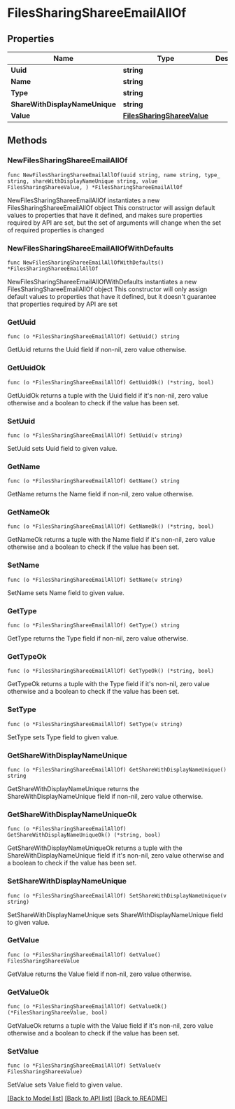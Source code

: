 # FilesSharingShareeEmailAllOf

## Properties

Name | Type | Description | Notes
------------ | ------------- | ------------- | -------------
**Uuid** | **string** |  | 
**Name** | **string** |  | 
**Type** | **string** |  | 
**ShareWithDisplayNameUnique** | **string** |  | 
**Value** | [**FilesSharingShareeValue**](FilesSharingShareeValue.md) |  | 

## Methods

### NewFilesSharingShareeEmailAllOf

`func NewFilesSharingShareeEmailAllOf(uuid string, name string, type_ string, shareWithDisplayNameUnique string, value FilesSharingShareeValue, ) *FilesSharingShareeEmailAllOf`

NewFilesSharingShareeEmailAllOf instantiates a new FilesSharingShareeEmailAllOf object
This constructor will assign default values to properties that have it defined,
and makes sure properties required by API are set, but the set of arguments
will change when the set of required properties is changed

### NewFilesSharingShareeEmailAllOfWithDefaults

`func NewFilesSharingShareeEmailAllOfWithDefaults() *FilesSharingShareeEmailAllOf`

NewFilesSharingShareeEmailAllOfWithDefaults instantiates a new FilesSharingShareeEmailAllOf object
This constructor will only assign default values to properties that have it defined,
but it doesn't guarantee that properties required by API are set

### GetUuid

`func (o *FilesSharingShareeEmailAllOf) GetUuid() string`

GetUuid returns the Uuid field if non-nil, zero value otherwise.

### GetUuidOk

`func (o *FilesSharingShareeEmailAllOf) GetUuidOk() (*string, bool)`

GetUuidOk returns a tuple with the Uuid field if it's non-nil, zero value otherwise
and a boolean to check if the value has been set.

### SetUuid

`func (o *FilesSharingShareeEmailAllOf) SetUuid(v string)`

SetUuid sets Uuid field to given value.


### GetName

`func (o *FilesSharingShareeEmailAllOf) GetName() string`

GetName returns the Name field if non-nil, zero value otherwise.

### GetNameOk

`func (o *FilesSharingShareeEmailAllOf) GetNameOk() (*string, bool)`

GetNameOk returns a tuple with the Name field if it's non-nil, zero value otherwise
and a boolean to check if the value has been set.

### SetName

`func (o *FilesSharingShareeEmailAllOf) SetName(v string)`

SetName sets Name field to given value.


### GetType

`func (o *FilesSharingShareeEmailAllOf) GetType() string`

GetType returns the Type field if non-nil, zero value otherwise.

### GetTypeOk

`func (o *FilesSharingShareeEmailAllOf) GetTypeOk() (*string, bool)`

GetTypeOk returns a tuple with the Type field if it's non-nil, zero value otherwise
and a boolean to check if the value has been set.

### SetType

`func (o *FilesSharingShareeEmailAllOf) SetType(v string)`

SetType sets Type field to given value.


### GetShareWithDisplayNameUnique

`func (o *FilesSharingShareeEmailAllOf) GetShareWithDisplayNameUnique() string`

GetShareWithDisplayNameUnique returns the ShareWithDisplayNameUnique field if non-nil, zero value otherwise.

### GetShareWithDisplayNameUniqueOk

`func (o *FilesSharingShareeEmailAllOf) GetShareWithDisplayNameUniqueOk() (*string, bool)`

GetShareWithDisplayNameUniqueOk returns a tuple with the ShareWithDisplayNameUnique field if it's non-nil, zero value otherwise
and a boolean to check if the value has been set.

### SetShareWithDisplayNameUnique

`func (o *FilesSharingShareeEmailAllOf) SetShareWithDisplayNameUnique(v string)`

SetShareWithDisplayNameUnique sets ShareWithDisplayNameUnique field to given value.


### GetValue

`func (o *FilesSharingShareeEmailAllOf) GetValue() FilesSharingShareeValue`

GetValue returns the Value field if non-nil, zero value otherwise.

### GetValueOk

`func (o *FilesSharingShareeEmailAllOf) GetValueOk() (*FilesSharingShareeValue, bool)`

GetValueOk returns a tuple with the Value field if it's non-nil, zero value otherwise
and a boolean to check if the value has been set.

### SetValue

`func (o *FilesSharingShareeEmailAllOf) SetValue(v FilesSharingShareeValue)`

SetValue sets Value field to given value.



[[Back to Model list]](../README.md#documentation-for-models) [[Back to API list]](../README.md#documentation-for-api-endpoints) [[Back to README]](../README.md)


